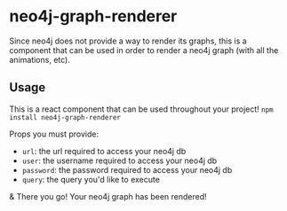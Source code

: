 # neo4j-graph-renderer

Since neo4j does not provide a way to render its graphs, this is a component that can be used in order to render a neo4j graph (with all the animations, etc).

## Usage

This is a react component that can be used throughout your project!
```npm install neo4j-graph-renderer```

Props you must provide:
* ```url```: the url required to access your neo4j db
* ```user```: the username required to access your neo4j db
* ```password```: the password required to access your neo4j db
* ```query```: the query you'd like to execute

& There you go! Your neo4j graph has been rendered!
